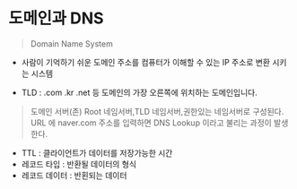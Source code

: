 # 도메인과 DNS

> Domain Name System
- 사람이 기억하기 쉬운 도메인 주소를 컴퓨터가 이해할 수 있는 IP 주소로 변환 시키는 시스템

- TLD : .com .kr .net 등 도메인의 가장 오른쪽에 위치하는 도메인입니다.

> 도메인 서버(존)
Root 네임서버,TLD 네임서버,권한있는 네임서버로 구성된다.
URL 에 naver.com 주소를 입력하면 DNS Lookup 이라고 불리는 과정이 발생한다.

- TTL : 클라이언트가 데이터를 저장가능한 시간
- 레코드 타입 : 반환될 데이터의 형식
- 레코드 데이터 : 반횐되는 데이터